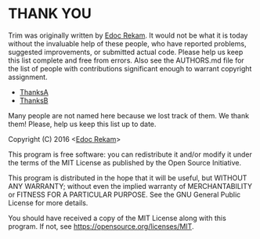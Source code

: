 # THANK YOU

Trim was originally written by [Edoc Rekam].  It would not be what it is
today without the invaluable help of these people, who have reported problems,
suggested improvements, or submitted actual code.  Please help us keep this list
complete and free from errors.  Also see the AUTHORS.md file for the list of
people with contributions significant enough to warrant copyright assignment.

- [ThanksA](thanksA@gmail.com)
- [ThanksB](thanksB@gmail.com)

Many people are not named here because we lost track of them.  We thank them!
Please, help us keep this list up to date.

Copyright (C) 2016 <[Edoc Rekam]>

This program is free software: you can redistribute it and/or modify it under
the terms of the MIT License as published by the Open Source Initiative.

This program is distributed in the hope that it will be useful, but WITHOUT ANY
WARRANTY; without even the implied warranty of MERCHANTABILITY or FITNESS FOR A
PARTICULAR PURPOSE.  See the GNU General Public License for more details.

You should have received a copy of the MIT License along with this program.
If not, see <https://opensource.org/licenses/MIT>.

[Edoc Rekam]:<https://github.com/EdocRekam>
